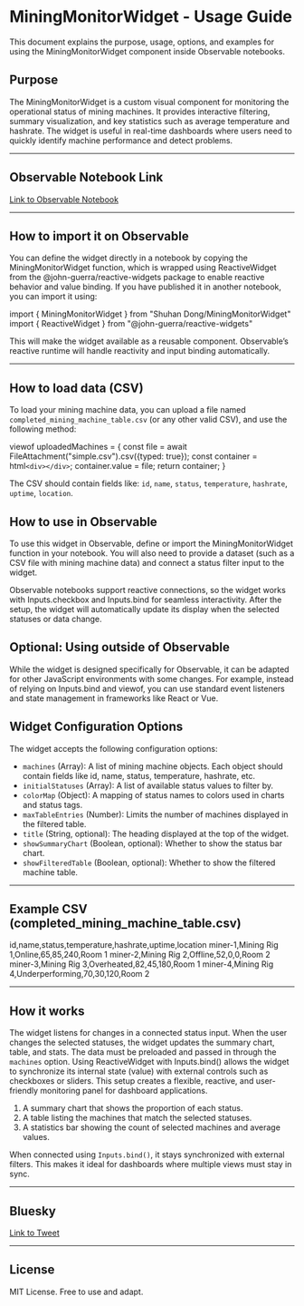 # MiningMonitorWidget - Usage Guide

This document explains the purpose, usage, options, and examples for using the MiningMonitorWidget component inside Observable notebooks.

## Purpose

The MiningMonitorWidget is a custom visual component for monitoring the operational status of mining machines. It provides interactive filtering, summary visualization, and key statistics such as average temperature and hashrate. The widget is useful in real-time dashboards where users need to quickly identify machine performance and detect problems.

---

## Observable Notebook Link

[Link to Observable Notebook](https://observablehq.com/d/17ad2f133c3f874a)


---
## How to import it on Observable

You can define the widget directly in a notebook by copying the MiningMonitorWidget function, which is wrapped using ReactiveWidget from the @john-guerra/reactive-widgets package to enable reactive behavior and value binding. If you have published it in another notebook, you can import it using:

import { MiningMonitorWidget } from "Shuhan Dong/MiningMonitorWidget"  
import { ReactiveWidget } from "@john-guerra/reactive-widgets"


This will make the widget available as a reusable component. Observable’s reactive runtime will handle reactivity and input binding automatically.

---

## How to load data (CSV)

To load your mining machine data, you can upload a file named `completed_mining_machine_table.csv` (or any other valid CSV), and use the following method:

viewof uploadedMachines = {
  const file = await FileAttachment("simple.csv").csv({typed: true});
  const container = html`<div></div>`;
  container.value = file;
  return container;
}

The CSV should contain fields like: `id`, `name`, `status`, `temperature`, `hashrate`, `uptime`, `location`.

## How to use in Observable

To use this widget in Observable, define or import the MiningMonitorWidget function in your notebook. You will also need to provide a dataset (such as a CSV file with mining machine data) and connect a status filter input to the widget.

Observable notebooks support reactive connections, so the widget works with Inputs.checkbox and Inputs.bind for seamless interactivity. After the setup, the widget will automatically update its display when the selected statuses or data change.

## Optional: Using outside of Observable

While the widget is designed specifically for Observable, it can be adapted for other JavaScript environments with some changes. For example, instead of relying on Inputs.bind and viewof, you can use standard event listeners and state management in frameworks like React or Vue.

## Widget Configuration Options

The widget accepts the following configuration options:

- `machines` (Array): A list of mining machine objects. Each object should contain fields like id, name, status, temperature, hashrate, etc.
- `initialStatuses` (Array): A list of available status values to filter by.
- `colorMap` (Object): A mapping of status names to colors used in charts and status tags.
- `maxTableEntries` (Number): Limits the number of machines displayed in the filtered table.
- `title` (String, optional): The heading displayed at the top of the widget.
- `showSummaryChart` (Boolean, optional): Whether to show the status bar chart.
- `showFilteredTable` (Boolean, optional): Whether to show the filtered machine table.

---


## Example CSV (completed_mining_machine_table.csv)

id,name,status,temperature,hashrate,uptime,location
miner-1,Mining Rig 1,Online,65,85,240,Room 1
miner-2,Mining Rig 2,Offline,52,0,0,Room 2
miner-3,Mining Rig 3,Overheated,82,45,180,Room 1
miner-4,Mining Rig 4,Underperforming,70,30,120,Room 2

---

## How it works

The widget listens for changes in a connected status input. When the user changes the selected statuses, the widget updates the summary chart, table, and stats. The data must be preloaded and passed in through the `machines` option. Using ReactiveWidget with Inputs.bind() allows the widget to synchronize its internal state (value) with external controls such as checkboxes or sliders. This setup creates a flexible, reactive, and user-friendly monitoring panel for dashboard applications.


1. A summary chart that shows the proportion of each status.
2. A table listing the machines that match the selected statuses.
3. A statistics bar showing the count of selected machines and average values.

When connected using `Inputs.bind()`, it stays synchronized with external filters. This makes it ideal for dashboards where multiple views must stay in sync.

---
## Bluesky

[Link to Tweet](https://bsky.app/profile/shuhandong.bsky.social/post/3lmv52dasjc2f)

---

## License

MIT License. Free to use and adapt.
